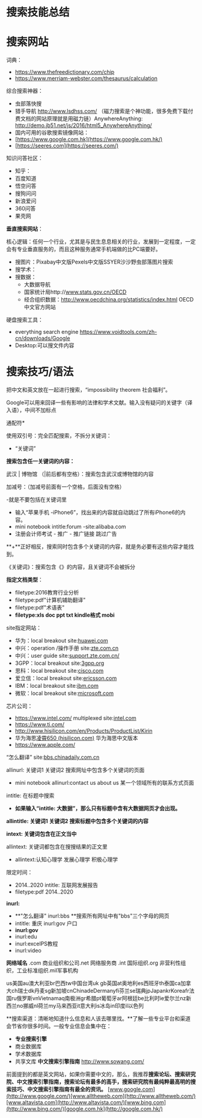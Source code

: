 # 搜索技能总结

# 搜索网站

词典： 

- https://www.thefreedictionary.com/chip
- https://www.merriam-webster.com/thesaurus/calculation

综合搜索神器：

- 虫部落快搜
- 猎手导航 http://www.lsdhss.com/ （磁力搜索是个神功能，很多免费下载付费文档的网站原理就是用磁力链）AnywhereAnything: http://demo.jb51.net/js/2016/html5_AnywhereAnything/
- 国内可用的谷歌搜索镜像网站：
- [https://www.google.com.hk](https://www.google.com.hk/)
- [https://seeres.com](https://seeres.com/)

知识问答社区：

- 知乎：
- 百度知道
- 悟空问答
- 搜狗问问
- 新浪爱问
- 360问答
- 果壳网

**垂直搜索网站**：

核心逻辑：任何一个行业，尤其是与民生息息相关的行业，发展到一定程度，一定会有专业垂直服务的，而且这种服务通常手机端做的比PC端要好。

- 搜图片：Pixabay中文版Pexels中文版SSYER沙沙野虫部落图片搜索
- 搜学术：
- 搜数据：
  - 大数据导航
  - 国家统计局http://www.stats.gov.cn/OECD
  - 经合组织数据：http://www.oecdchina.org/statistics/index.html OECD中文官方网站

硬盘搜索工具：

- everything search engine https://www.voidtools.com/zh-cn/downloads/Google 
- Desktop:可以搜文件内容

# 搜索技巧/语法

把中文和英文放在一起进行搜索，“impossibility theorem 社会福利”。

Google可以用来回译一些有影响的法律和学术文献。输入没有疑问的关键字（译入语），中间不加标点

通配符*

使用双引号：完全匹配搜索，不拆分关键词：

- “关键词”

**搜索包含任一关键词的内容：** 

武汉 | 博物馆 （|前后都有空格）：搜索包含武汉或博物馆的内容



加减号：（加减号前面有一个空格，后面没有空格）

-就是不要包括在关键词里

- 输入“苹果手机 -iPhone6”，找出来的内容就自动跳过了所有iPhone6的内容。
- mini notebook intitle:forum -site:alibaba.com
- 注册会计师考试 - 推广 - 推广链接  跳过广告

**+**正好相反，搜索同时包含多个关键词的内容，就是务必要有这些内容才能找到。

《关键词》：搜索包含《》的内容，且关键词不会被拆分

**指定文档类型**：

- filetype:2016教育行业分析 
- filetype:pdf"计算机辅助翻译" 
- filetype:pdf"术语表" 
- **filetype:xls  doc ppt txt kindle格式 mobi**

site指定网站：

- 华为：local breakout site:[huawei.com](http://www.huawei.com/)
- 中兴：operation /操作手册 site:[zte.com.cn](http://zte.com.cn/) 
- 中兴：user guide site:[support.zte.com.cn/](http://support.zte.com.cn/)
- 3GPP：local breakout site:[3gpp.org](http://3gpp.org/)
- 思科：local breakout site:[cisco.com](http://www.cisco.com/)
- 爱立信：local breakout site:[ericsson.com](http://www.ericsson.com/)
- IBM：local breakout site:[ibm.com](http://www.ibm.com/)
- 微软：local breakout site:[microsoft.com](http://www.microsoft.com/)

芯片公司：

- https://www.intel.com/   multiplexed site:[intel.com](http://www.intel.com/)  
- https://www.ti.com/
- http://www.hisilicon.com/en/Products/ProductList/Kirin  
- 华为海思[凌霄650 (hisilicon.com)](https://www.hisilicon.com/cn/products/Gigahome/Gigahome-650) 华为海思中文版本
- https://www.apple.com/

“怎么翻译” site:[bbs.chinadaily.com.cn](http://bbs.chinadaily.com.cn/) 

allinurl: 关键词1 关键词2 搜索网址中包含多个关键词的页面

- mini notebook allinurl:contact us  about us 某一个领域所有的联系方式页面

intitle: 在标题中搜索

- **如果输入“intitle: 大数据”，那么只有标题中含有大数据网页才会出现。**

**allintitle: 关键词1 关键词2  搜索标题中包含多个关键词的内容**

**intext: 关键词包含在正文当中**

allintext: 关键词都包含在搜搜结果的正文里

- allintext:认知心理学 发展心理学 积极心理学

限定时间：

- 2014..2020 intitle: 互联网发展报告 
- filetype:pdf 2014..2020

**inurl:**

- **"怎么翻译" inurl:bbs **搜索所有网址中有"bbs"三个字母的网页
- intitle: 重庆 inurl:gov   户口 
- **inurl:gov** 
- inurl:edu
- inurl:excelPS教程 
- inurl:video



**网络域名**
.com 商业组织和公司.net 网络服务商 .int 国际组织.org 非营利性组织，工业标准组织.mil军事机构


us美国au澳大利亚br巴西tw中国台湾uk gb英国at奥地利es西班牙th泰国ca加拿大ch瑞士dk丹麦sg新加坡cnChinadeDermanyfi芬兰se瑞典jpJapankrKoreafr法国ru俄罗斯vnVietnamaq南极洲gr希腊pt葡萄牙ar阿根廷be比利时ie爱尔兰nz新西兰no挪威nl荷兰my马来西亚it意大利is冰岛in印度il以色列



**搜索渠道：清晰地知道什么信息和人该去哪里找。**了解一些专业平台和渠道会节省你很多时间。一般专业信息会集中在：

- **专业搜索引擎**
- 商业数据库
- 学术数据库
- 共享文库
  **中文搜索引擎指南** http://www.sowang.com/

前面提到的都是英文网站，如果你需要中文的，那么，我推荐**搜索论坛、搜索研究院、中文搜索引擎指南，搜索论坛有最多的高手，搜索研究院有最纯粹最高明的搜索技巧、中文搜索引擎指南有最全的资讯。**
[www.google.com](http://www.google.com/)[www.alltheweb.com](http://www.alltheweb.com/)[www.altavista.com](http://www.altavista.com/)[www.bing.com](http://www.bing.com/)[google.com.hk](http://google.com.hk/)  

